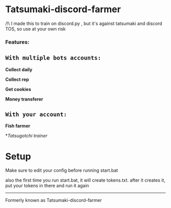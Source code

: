 # Tatsumaki-discord-farmer
/!\ I made this to train on discord.py , but it's against tatsumaki and discord TOS, so use at your own risk

### Features:

## `With multiple bots accounts:`

**Collect daily**

**Collect rep**

**Get cookies**

**Money transferer**

## `With your account:`

**Fish farmer**

**Tatsugotchi trainer*


# Setup

Make sure to edit your config before running start.bat

also the first time you run start.bat, it will create tokens.txt. after it creates it, put your tokens in there and run it again


---------------------------------------------
Formerly known as Tatsumaki-discord-farmer
